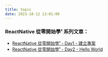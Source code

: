 ```yaml
---
title: topic
date: 2023-10-12 13:01:00
---
```


### ReactNative 從零開始學¹ 系列文章：

- [ReactNative 從零開始學¹ - Day1 - 建立專案](/ReactNative/Day1)
- [ReactNative 從零開始學¹ - Day2 - Hello World](/ReactNative/Day2)
